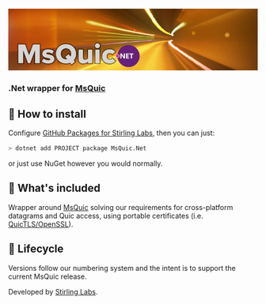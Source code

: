 ![MsQuic.Net](https://raw.githubusercontent.com/StirlingLabs/MsQuic.Net/main/msquic-dotnet.jpg)

### .Net wrapper for [MsQuic](https://github.com/microsoft/msquic)

## 🚀 How to install

Configure [GitHub Packages for Stirling Labs](/StirlingLabs/Logging/blob/master/docs/GitHubPackages.md), then you can just:

```bash
> dotnet add PROJECT package MsQuic.Net
```

or just use NuGet however you would normally.

## 👀 What's included

Wrapper around [MsQuic](https://github.com/microsoft/msquic) solving our requirements for cross-platform datagrams and Quic access, 
using portable certificates (i.e. [QuicTLS/OpenSSL](https://github.com/quictls/openssl)).

## 🐣 Lifecycle

Versions follow our numbering system and the intent is to support the current MsQuic release.

Developed by [Stirling Labs](https://stirlinglabs.github.io).
